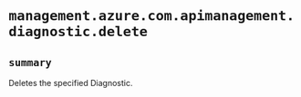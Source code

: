 # `management.azure.com.apimanagement.diagnostic.delete`

## `summary`
Deletes the specified Diagnostic.


